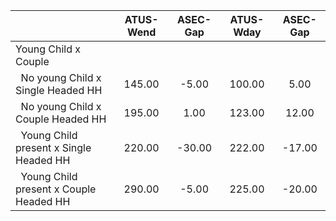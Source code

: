 
|                      |    ATUS-Wend |     ASEC-Gap |    ATUS-Wday |     ASEC-Gap |
| -------------------- | :----------: | :----------: | :----------: | :----------: |
| Young Child x Couple |              |              |              |              |
| &nbsp;&nbsp;No young Child x Single Headed HH |       145.00 |        -5.00 |       100.00 |         5.00 |
| &nbsp;&nbsp;No young Child x Couple Headed HH |       195.00 |         1.00 |       123.00 |        12.00 |
| &nbsp;&nbsp;Young Child present x Single Headed HH |       220.00 |       -30.00 |       222.00 |       -17.00 |
| &nbsp;&nbsp;Young Child present x Couple Headed HH |       290.00 |        -5.00 |       225.00 |       -20.00 |

